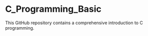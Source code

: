 # C_Programming_Basic
This GitHub repository contains a comprehensive introduction to C programming.
